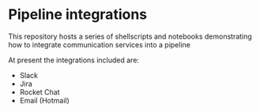 # Pipeline integrations

This repository hosts a series of shellscripts and notebooks demonstrating how to integrate communication services into a pipeline

At present the integrations included are:

* Slack
* Jira
* Rocket Chat
* Email (Hotmail)
